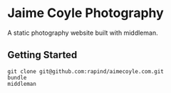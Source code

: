 # Jaime Coyle Photography

A static photography website built with middleman.

## Getting Started

```
git clone git@github.com:rapind/aimecoyle.com.git
bundle
middleman
```
